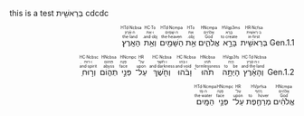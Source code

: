 this is a test בְּרֵאשִׁ֖ית cdcdc 

<div dir="rtl"> Gen.1.1  <RUBY><ruby><ruby>בְּרֵאשִׁ֖ית<rt>in·first</rt></ruby><rt>ב·רֵאשִׁית</rt></ruby><rt>HR·Ncfsa</rt></RUBY> <RUBY><ruby><ruby>בָּרָ֣א<rt>to create</rt></ruby><rt>בָּרָא</rt></ruby><rt>HVqp3ms</rt></RUBY> <RUBY><ruby><ruby>אֱלֹהִ֑ים<rt>God</rt></ruby><rt>אֱלֹהִים</rt></ruby><rt>HNcmpa</rt></RUBY> <RUBY><ruby><ruby>אֵ֥ת<rt>obj.</rt></ruby><rt>אֵת</rt></ruby><rt>HTo</rt></RUBY> <RUBY><ruby><ruby>הַשָּׁמַ֖יִם<rt>the·heaven</rt></ruby><rt>ה·שָׁמַיִם</rt></ruby><rt>HTd·Ncmpa</rt></RUBY> <RUBY><ruby><ruby>וְאֵ֥ת<rt>and·obj.</rt></ruby><rt>ו·אֵת</rt></ruby><rt>HC·To</rt></RUBY> <RUBY><ruby><ruby>הָאָֽרֶץ׃<rt>the·land</rt></ruby><rt>ה·אֶ֫רֶץ׃</rt></ruby><rt>HTd·Ncbsa</rt></RUBY> </p>     


<span dir="ltr">Gen.1.2</span> <RUBY><ruby><ruby>וְהָאָ֗רֶץ<rt>and·the·land</rt></ruby><rt>ו·ה·אֶ֫רֶץ</rt></ruby><rt>HC·Td·Ncbsa</rt></RUBY> <RUBY><ruby><ruby>הָיְתָ֥ה<rt>to be</rt></ruby><rt>הָיָה</rt></ruby><rt>HVqp3fs</rt></RUBY> <RUBY><ruby><ruby>תֹ֙הוּ֙<rt>formlessness</rt></ruby><rt>תֹּ֫הוּ</rt></ruby><rt>HNcbsa</rt></RUBY> <RUBY><ruby><ruby>וָבֹ֔הוּ<rt>and·void</rt></ruby><rt>ו·בֹּהוּ</rt></ruby><rt>HC·Ncbsa</rt></RUBY> <RUBY><ruby><ruby>וְחֹ֖שֶׁךְ<rt>and·darkness</rt></ruby><rt>ו·חֹ֫שֶׁךְ</rt></ruby><rt>HC·Ncbsa</rt></RUBY> <RUBY><ruby><ruby>עַל־<rt>upon</rt></ruby><rt>עַל־</rt></ruby><rt>HR</rt></RUBY> <RUBY><ruby><ruby>פְּנֵ֣י<rt>face</rt></ruby><rt>פָּנֶה</rt></ruby><rt>HNcmpc</rt></RUBY> <RUBY><ruby><ruby>תְה֑וֹם<rt>abyss</rt></ruby><rt>תְּהוֹם</rt></ruby><rt>HNcbsa</rt></RUBY> <RUBY><ruby><ruby>וְר֣וּחַ<rt>and·spirit</rt></ruby><rt>ו·רוּחַ</rt></ruby><rt>HC·Ncbsc</rt></RUBY> 

<RUBY><ruby><ruby>אֱלֹהִ֔ים<rt>God</rt></ruby><rt>אֱלֹהִים</rt></ruby><rt>HNcmpa</rt></RUBY> <RUBY><ruby><ruby>מְרַחֶ֖פֶת<rt>to hover</rt></ruby><rt>רָחַף</rt></ruby><rt>HVprfsa</rt></RUBY> <RUBY><ruby><ruby>עַל־<rt>upon</rt></ruby><rt>עַל־</rt></ruby><rt>HR</rt></RUBY> <RUBY><ruby><ruby>פְּנֵ֥י<rt>face</rt></ruby><rt>פָּנֶה</rt></ruby><rt>HNcmpc</rt></RUBY> <RUBY><ruby><ruby>הַמָּֽיִם׃<rt>the·water</rt></ruby><rt>ה·מַי׃</rt></ruby><rt>HTd·Ncmpa</rt></RUBY> </p>
